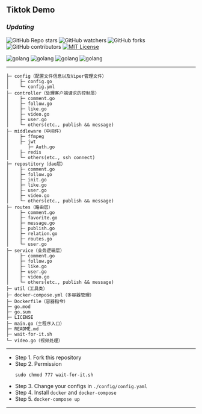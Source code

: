 <!-- PROJECT SHIELDS -->


## Tiktok Demo

### *Updating*

![GitHub Repo stars](https://img.shields.io/github/stars/boom1999/tiktok_demo??style=plastic)
![GitHub watchers](https://img.shields.io/github/watchers/boom1999/tiktok_demo??style=plastic)
![GitHub forks](https://img.shields.io/github/forks/boom1999/tiktok_demo??style=plastic)
![GitHub contributors](https://img.shields.io/github/contributors/boom1999/tiktok_demo??style=plastic)
[![MIT License][license-shield]][license-url]

![golang](https://img.shields.io/badge/golang-1.19-blue)
![golang](https://img.shields.io/badge/gorm-1.8.2-red)
![golang](https://img.shields.io/badge/gorm-1.24.5-green)
![golang](https://img.shields.io/badge/viper-1.15.0-orange")

---
```
├─ config（配置文件信息以及Viper管理文件）
│    ├─ config.go
│    └─ config.yml
├─ controller（处理客户端请求的控制层）
│    ├─ comment.go
│    ├─ follow.go
│    ├─ like.go
│    ├─ video.go
│    ├─ user.go
│    └─ others(etc., publish && message)
├─ middleware（中间件）
│    ├─ ffmpeg
│    ├─ jwt
│       ├─ Auth.go
│    ├─ redis
│    └─ others(etc., ssh connect)
├─ repostitory（dao层）
│    ├─ comment.go
│    ├─ follow.go
│    ├─ init.go
│    ├─ like.go
│    ├─ user.go
│    ├─ video.go
│    └─ others(etc., publish && message)
├─ routes（路由层）
│    ├─ comment.go
│    ├─ favorite.go
│    ├─ message.go
│    ├─ publish.go
│    ├─ relation.go
│    ├─ routes.go
│    └─ user.go
├─ service（业务逻辑层）
│    ├─ comment.go
│    ├─ follow.go
│    ├─ like.go
│    ├─ user.go
│    ├─ video.go
│    └─ others(etc., publish && message)
├─ util（工具类）
├─ docker-compose.yml（多容器管理）
├─ Dockerfile（容器指令）
├─ go.mod
├─ go.sum
├─ LICENSE
├─ main.go（主程序入口）
├─ README.md
├─ wait-for-it.sh
└─ video.go（视频处理）
```

[license-shield]: https://img.shields.io/github/license/mrxuexi/tiktok.svg?style=flat-square

[license-url]: https://github.com/boom1999/tiktok_demo/blob/master/LICENSE

---
- Step 1. Fork this repository
- Step 2. Permission
    ```shell
    sudo chmod 777 wait-for-it.sh
    ```
- Step 3. Change your configs in `./config/config.yaml`
- Step 4. Install `docker` and `docker-compose`
- Step 5. `docker-compose up`
- ---